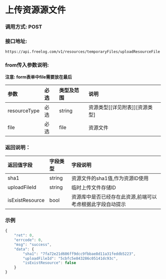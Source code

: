 # 上传资源源文件

### 调用方式: POST

### 接口地址:

```
https://api.freelog.com/v1/resources/temporaryFiles/uploadResourceFile
```

### from传入参数说明:

**注意: form表单中file需要放在最后**

| 参数 | 必选 | 类型及范围 | 说明 |
| :--- | :--- | :--- | :--- |
|resourceType|必选|string|资源类型[[详见附表]][资源类型]
|file|必选|file|资源文件


### 返回说明：

| 返回值字段 | 字段类型 | 字段说明 |
| :--- | :--- | :--- |
| sha1 | string | 资源文件的sha1值,作为资源ID使用 |
| uploadFileId | string | 临时上传文件存储ID |
| isExistResource | bool | 资源库中是否已经存在此资源,前端可以考虑根据此字段自动提示 |

### 示例

```js
{
    "ret": 0,
    "errcode": 0,
    "msg": "success",
    "data": {
        "sha1": "7fa72e21d606ff9dcc9fbbae8d11a31feddb5223",
        "uploadFileId": "5cbfc5e843286c05141dc93c",
        "isExistResource": false
    }
}
```